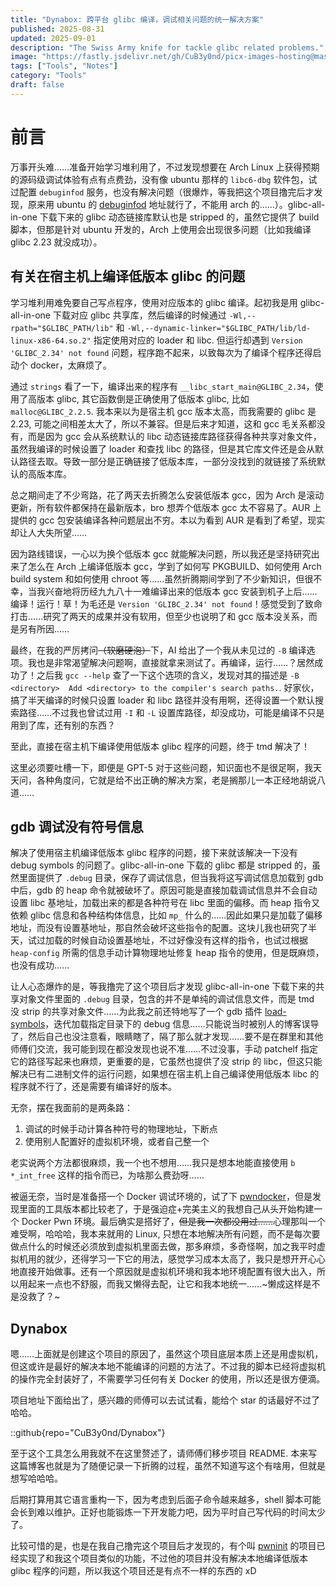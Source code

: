 ```yaml
---
title: "Dynabox: 跨平台 glibc 编译，调试相关问题的统一解决方案"
published: 2025-08-31
updated: 2025-09-01
description: "The Swiss Army knife for tackle glibc related problems."
image: "https://fastly.jsdelivr.net/gh/CuB3y0nd/picx-images-hosting@master/.39li58ci9o.avif"
tags: ["Tools", "Notes"]
category: "Tools"
draft: false
---
```


# 前言

万事开头难……准备开始学习堆利用了，不过发现想要在 Arch Linux 上获得预期的源码级调试体验有点有点费劲，没有像 ubuntu 那样的 `libc6-dbg` 软件包，试过配置 `debuginfod` 服务，也没有解决问题（很爆炸，等我把这个项目撸完后才发现，原来用 ubuntu 的 [debuginfod](https://documentation.ubuntu.com/server/explanation/debugging/about-debuginfod/index.html) 地址就行了，不能用 arch 的……）。glibc-all-in-one 下载下来的 glibc 动态链接库默认也是 stripped 的，虽然它提供了 build 脚本，但那是针对 ubuntu 开发的，Arch 上使用会出现很多问题（比如我编译 glibc 2.23 就没成功）。

## 有关在宿主机上编译低版本 glibc 的问题

学习堆利用难免要自己写点程序，使用对应版本的 glibc 编译。起初我是用 glibc-all-in-one 下载对应 glibc 共享库，然后编译的时候通过 `-Wl,--rpath="$GLIBC_PATH/lib"` 和 `-Wl,--dynamic-linker="$GLIBC_PATH/lib/ld-linux-x86-64.so.2"` 指定使用对应的 loader 和 libc. 但运行却遇到 `Version 'GLIBC_2.34' not found` 问题，程序跑不起来，以致每次为了编译个程序还得启动个 docker，太麻烦了。

通过 `strings` 看了一下，编译出来的程序有 `__libc_start_main@GLIBC_2.34`，使用了高版本 glibc, 其它函数倒是正确使用了低版本 glibc, 比如 `malloc@GLIBC_2.2.5`. 我本来以为是宿主机 gcc 版本太高，而我需要的 glibc 是 2.23, 可能之间相差太大了，所以不兼容。但是后来才知道，这和 gcc 毛关系都没有，而是因为 gcc 会从系统默认的 libc 动态链接库路径获得各种共享对象文件，虽然我编译的时候设置了 loader 和查找 libc 的路径，但是其它库文件还是会从默认路径去取。导致一部分是正确链接了低版本库，一部分没找到的就链接了系统默认的高版本库。

总之期间走了不少弯路，花了两天去折腾怎么安装低版本 gcc，因为 Arch 是滚动更新，所有软件都保持在最新版本，bro 想弄个低版本 gcc 太不容易了。AUR 上提供的 gcc 包安装编译各种问题层出不穷。本以为看到 AUR 是看到了希望，现实却让人大失所望……

因为路线错误，一心以为换个低版本 gcc 就能解决问题，所以我还是坚持研究出来了怎么在 Arch 上编译低版本 gcc，学到了如何写 PKGBUILD、如何使用 Arch build system 和如何使用 chroot 等……虽然折腾期间学到了不少新知识，但很不幸，当我兴奋地将历经九九八十一难编译出来的低版本 gcc 安装到机子上后……编译！运行！草！为毛还是 `Version 'GLIBC_2.34' not found`！感觉受到了致命打击……研究了两天的成果并没有软用，但至少也说明了和 gcc 版本没关系，而是另有所因……

最终，在我的严厉拷问<s>（软磨硬泡）</s>下，AI 给出了一个我从未见过的 `-B` 编译选项。我也是非常渴望解决问题啊，直接就拿来测试了。再编译，运行……？居然成功了！之后我 `gcc --help` 查了一下这个选项的含义，发现对其的描述是 `-B <directory>  Add <directory> to the compiler's search paths.`. 好家伙，搞了半天编译的时候只设置 loader 和 libc 路径并没有用啊，还得设置一个默认搜索路径……不过我也曾试过用 `-I` 和 `-L` 设置库路径，却没成功，可能是编译不只是用到了库，还有别的东西？

至此，直接在宿主机下编译使用低版本 glibc 程序的问题，终于 tmd 解决了！

这里必须要吐槽一下，即便是 GPT-5 对于这些问题，知识面也不是很足啊，我天天问，各种角度问，它就是给不出正确的解决方案，老是搁那儿一本正经地胡说八道……

## gdb 调试没有符号信息

解决了使用宿主机编译低版本 glibc 程序的问题，接下来就该解决一下没有 debug symbols 的问题了。glibc-all-in-one 下载的 glibc 都是 stripped 的，虽然里面提供了 `.debug` 目录，保存了调试信息，但当我将这写调试信息加载到 gdb 中后，gdb 的 heap 命令就被破坏了。原因可能是直接加载调试信息并不会自动设置 libc 基地址，加载出来的都是各种符号在 libc 里面的偏移。而 heap 指令又依赖 glibc 信息和各种结构体信息，比如 `mp_` 什么的……因此如果只是加载了偏移地址，而没有设置基地址，那自然会破坏这些指令的配置。这块儿我也研究了半天，试过加载的时候自动设置基地址，不过好像没有这样的指令，也试过根据 `heap-config` 所需的信息手动计算物理地址修复 heap 指令的使用，但是既麻烦，也没有成功……

让人心态爆炸的是，等我撸完了这个项目后才发现 glibc-all-in-one 下载下来的共享对象文件里面的 `.debug` 目录，包含的并不是单纯的调试信息文件，而是 tmd 没 strip 的共享对象文件……为此我之前还特地写了一个 gdb 插件 [load-symbols](https://github.com/CuB3y0nd/load-symbols)，迭代加载指定目录下的 debug 信息……只能说当时被别人的博客误导了，然后自己也没注意看，眼睛瞎了，隔了那么就才发现……要不是在群里和其他师傅们交流，我可能到现在都没发现也说不准……不过没事，手动 patchelf 指定它的路径写起来也麻烦，更重要的是，它虽然也提供了没 strip 的 libc，但这只能解决已有二进制文件的运行问题，如果想在宿主机上自己编译使用低版本 libc 的程序就不行了，还是需要有编译好的版本。

无奈，摆在我面前的是两条路：

1. 调试的时候手动计算各种符号的物理地址，下断点
2. 使用别人配置好的虚拟机环境，或者自己整一个

老实说两个方法都很麻烦，我一个也不想用……我只是想本地能直接使用 `b *_int_free` 这样的指令而已，为啥那么费劲呀……

被逼无奈，当时是准备搭一个 Docker 调试环境的，试了下 [pwndocker](https://github.com/skysider/pwndocker)，但是发现里面的工具版本都比较老了，于是强迫症+完美主义的我想自己从头开始构建一个 Docker Pwn 环境。最后确实是搭好了，<s>但是我一次都没用过……</s>心理那叫一个难受啊，哈哈哈，我本来就用的 Linux, 只想在本地解决所有问题，而不是每次要做点什么的时候还必须放到虚拟机里面去做，那多麻烦，多奇怪啊，加之我平时虚拟机用的就少，还得学习一下它的用法，感觉学习成本太高了，我只是想开开心心地直接开始做事。还有一个原因就是虚拟机环境和我本地环境配置有很大出入，所以用起来一点也不舒服，而我又懒得去配，让它和我本地统一……~懒成这样是不是没救了？~

## Dynabox

嗯……上面就是创建这个项目的原因了，虽然这个项目底层本质上还是用虚拟机，但这或许是最好的解决本地不能编译的问题的方法了。不过我的脚本已经将虚拟机的操作完全封装好了，不需要学习任何有关 Docker 的使用，所以还是很方便滴。

项目地址下面给出了，感兴趣的师傅可以去试试看，能给个 star 的话最好不过了哈哈。

::github{repo="CuB3y0nd/Dynabox"}

至于这个工具怎么用我就不在这里赘述了，请师傅们移步项目 README. 本来写这篇博客也就是为了随便记录一下折腾的过程，虽然不知道写这个有啥用，但就是想写哈哈哈。

后期打算用其它语言重构一下，因为考虑到后面子命令越来越多，shell 脚本可能会长到难以维护。正好也能锻炼一下开发能力吧，因为平时自己写代码的时间太少了。

比较可惜的是，也是在我自己撸完这个项目后才发现的，有个叫 [pwninit](https://github.com/io12/pwninit) 的项目已经实现了和我这个项目类似的功能，不过他的项目并没有解决本地编译低版本 glibc 程序的问题，所以我这个项目还是有点不一样的东西的 xD
